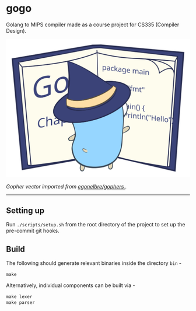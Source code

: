 # gogo
Golang to MIPS compiler made as a course project for CS335 (Compiler Design).

<p align="center">
  <img alt="Logo" src="gopher.svg">
</p>

*Gopher vector imported from [egonelbre/gophers
](https://github.com/egonelbre/gophers).*

- - -

## Setting up
Run `./scripts/setup.sh` from the root directory of the project to set up the pre-commit git hooks.

## Build
The following should generate relevant binaries inside the directory `bin` -
```
make
```

Alternatively, individual components can be built via -
```
make lexer
make parser
```
